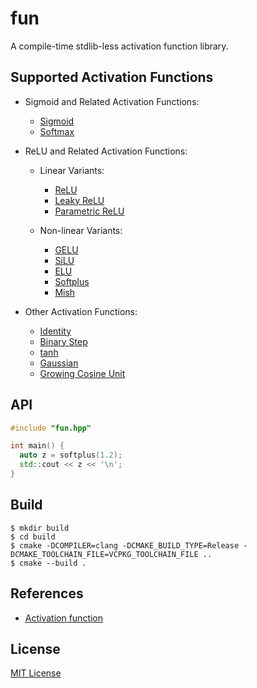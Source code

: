# fun

A compile-time stdlib-less activation function library.

## Supported Activation Functions

- Sigmoid and Related Activation Functions:

  - [Sigmoid][sigmoid]
  - [Softmax][softmax]

- ReLU and Related Activation Functions:

  - Linear Variants:

    - [ReLU][relu]
    - [Leaky ReLU][leakyrelu]
    - [Parametric ReLU][parametricrelu]

  - Non-linear Variants:

    - [GELU][gelu]
    - [SiLU][silu]
    - [ELU][elu]
    - [Softplus][softplus]
    - [Mish][mish]

- Other Activation Functions:

  - [Identity][identity]
  - [Binary Step][binarystep]
  - [tanh][tanh]
  - [Gaussian][gaussian]
  - [Growing Cosine Unit][growingcosineunit]

## API

```cpp
#include "fun.hpp"

int main() {
  auto z = softplus(1.2);
  std::cout << z << '\n';
}
```

## Build

```console
$ mkdir build
$ cd build
$ cmake -DCOMPILER=clang -DCMAKE_BUILD_TYPE=Release -DCMAKE_TOOLCHAIN_FILE=VCPKG_TOOLCHAIN_FILE ..
$ cmake --build .
```

## References

- [Activation function][activationfunction]

## License

[MIT License][license]

[sigmoid]: https://en.wikipedia.org/wiki/Sigmoid_function
[softmax]: https://en.wikipedia.org/wiki/Softmax_function
[relu]: https://en.wikipedia.org/wiki/Rectifier_(neural_networks)
[leakyrelu]: https://en.wikipedia.org/wiki/Rectifier_(neural_networks)#Leaky_ReLU
[parametricrelu]: https://en.wikipedia.org/wiki/Rectifier_(neural_networks)#Parametric_ReLUQ
[gelu]: https://en.wikipedia.org/wiki/Rectifier_(neural_networks)#Gaussian_Error_Linear_Unit_(GELU)
[silu]: https://en.wikipedia.org/wiki/Rectifier_(neural_networks)#SiLU
[elu]: https://en.wikipedia.org/wiki/Rectifier_(neural_networks)#ELU
[softplus]: https://en.wikipedia.org/wiki/Rectifier_(neural_networks)#Softplus
[mish]: https://en.wikipedia.org/wiki/Rectifier_(neural_networks)#Mish
[identity]: https://en.wikipedia.org/wiki/Identity_function
[binarystep]: https://en.wikipedia.org/wiki/Heaviside_step_function
[tanh]: https://en.wikipedia.org/wiki/Hyperbolic_functions#Hyperbolic_tangent
[gaussian]: https://en.wikipedia.org/wiki/Gaussian_function
[growingcosineunit]: https://arxiv.org/abs/2108.12943
[activationfunction]: https://en.wikipedia.org/wiki/Activation_function
[license]: LICENSE
